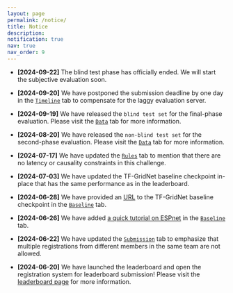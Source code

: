 ```yaml
---
layout: page
permalink: /notice/
title: Notice
description: 
notification: true 
nav: true
nav_order: 9
---
```


* **[2024-09-22]** The blind test phase has officially ended. We will start the subjective evaluation soon.

* **[2024-09-20]** We have postponed the submission deadline by one day in the [`Timeline`](/urgent2024/timeline) tab to compensate for the laggy evaluation server.

* **[2024-09-19]** We have released the `blind test set` for the final-phase evaluation. Please visit the [`Data`](/urgent2024/data) tab for more information.

* **[2024-08-20]** We have released the `non-blind test set` for the second-phase evaluation. Please visit the [`Data`](/urgent2024/data) tab for more information.

* **[2024-07-17]** We have updated the [`Rules`](/urgent2024/rules) tab to mention that there are no latency or causality constraints in this challenge.

* **[2024-07-03]** We have updated the TF-GridNet baseline checkpoint in-place that has the same performance as in the leaderboard.

* **[2024-06-28]** We have provided an [URL](https://huggingface.co/wyz/tfgridnet_for_urgent24) to the TF-GridNet baseline checkpoint in the [`Baseline`](/urgent2024/baseline) tab.

* **[2024-06-26]** We have added [a quick tutorial on ESPnet](/urgent2024/espnet_tutorial) in the [`Baseline`](/urgent2024/baseline) tab.

* **[2024-06-22]** We have updated the [`Submission`](/urgent2024/submission) tab to emphasize that multiple registrations from different members in the same team are not allowed.

* **[2024-06-20]** We have launched the leaderboard and open the registration system for leaderboard submission! Please visit the [leaderboard page](/urgent2024/leaderboard/) for more information.
